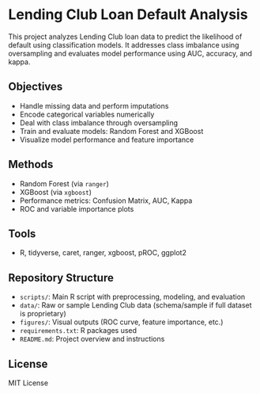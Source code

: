 # Lending Club Loan Default Analysis

This project analyzes Lending Club loan data to predict the likelihood of default using classification models. It addresses class imbalance using oversampling and evaluates model performance using AUC, accuracy, and kappa.

## Objectives

- Handle missing data and perform imputations
- Encode categorical variables numerically
- Deal with class imbalance through oversampling
- Train and evaluate models: Random Forest and XGBoost
- Visualize model performance and feature importance

## Methods

- Random Forest (via `ranger`)
- XGBoost (via `xgboost`)
- Performance metrics: Confusion Matrix, AUC, Kappa
- ROC and variable importance plots

## Tools

- R, tidyverse, caret, ranger, xgboost, pROC, ggplot2

## Repository Structure

- `scripts/`: Main R script with preprocessing, modeling, and evaluation
- `data/`: Raw or sample Lending Club data (schema/sample if full dataset is proprietary)
- `figures/`: Visual outputs (ROC curve, feature importance, etc.)
- `requirements.txt`: R packages used
- `README.md`: Project overview and instructions

## License

MIT License
